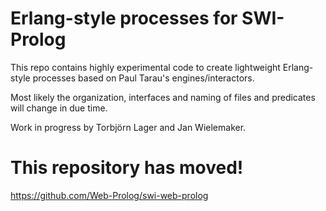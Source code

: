 # Erlang-style processes for SWI-Prolog

This repo contains highly experimental code to create lightweight
Erlang-style processes based on Paul Tarau's engines/interactors.

Most likely the organization, interfaces and naming of files and
predicates will change in due time.

Work in progress by Torbjörn Lager and Jan Wielemaker.

# This repository has moved! 

https://github.com/Web-Prolog/swi-web-prolog